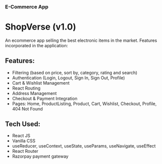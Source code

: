 ### E-Commerce App

# ShopVerse (v1.0)
An ecommerce app selling the best electronic items in the market. Features incorporated in the application:

## Features:

- Filtering (based on price, sort by, category, rating and search)
- Authentication (Login, Logout, Sign In, Sign Out, Profile)
- Cart & Wishlist Management
- React Routing
- Address Management
- Checkout & Payment Integration
- Pages: Home, ProductListing, Product, Cart, Wishlist, Checkout, Profile, 404 Not Found


## Tech Used:

- React JS
- Vanilla CSS
- useReducer, useContext, useState, useParams, useNavigate, useEffect
- React Router
- Razorpay payment gateway
